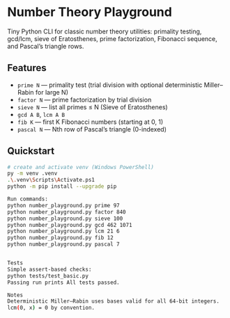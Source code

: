 # Number Theory Playground

Tiny Python CLI for classic number theory utilities: primality testing, gcd/lcm, sieve of Eratosthenes, prime factorization, Fibonacci sequence, and Pascal’s triangle rows.

## Features
- `prime N` — primality test (trial division with optional deterministic Miller–Rabin for large N)
- `factor N` — prime factorization by trial division
- `sieve N` — list all primes ≤ N (Sieve of Eratosthenes)
- `gcd A B`, `lcm A B`
- `fib K` — first K Fibonacci numbers (starting at 0, 1)
- `pascal N` — Nth row of Pascal’s triangle (0-indexed)

## Quickstart

```bash
# create and activate venv (Windows PowerShell)
py -m venv .venv
.\.venv\Scripts\Activate.ps1
python -m pip install --upgrade pip

Run commands:
python number_playground.py prime 97
python number_playground.py factor 840
python number_playground.py sieve 100
python number_playground.py gcd 462 1071
python number_playground.py lcm 21 6
python number_playground.py fib 12
python number_playground.py pascal 7


Tests
Simple assert-based checks:
python tests/test_basic.py
Passing run prints All tests passed.

Notes
Deterministic Miller–Rabin uses bases valid for all 64-bit integers.
lcm(0, x) = 0 by convention.